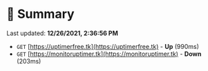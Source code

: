 # 📖 Summary
Last updated: **12/26/2021, 2:36:56 PM**

- `GET` [https://uptimerfree.tk](https://uptimerfree.tk) - **Up** (990ms)
- `GET` [https://monitoruptimer.tk](https://monitoruptimer.tk) - **Down** (203ms)

